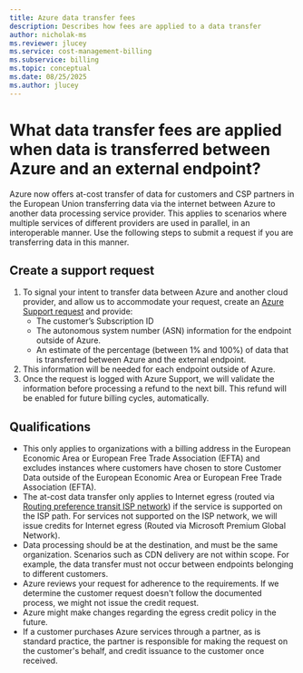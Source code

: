```yaml
---
title: Azure data transfer fees
description: Describes how fees are applied to a data transfer
author: nicholak-ms
ms.reviewer: jlucey
ms.service: cost-management-billing
ms.subservice: billing
ms.topic: conceptual
ms.date: 08/25/2025
ms.author: jlucey
---
```


# What data transfer fees are applied when data is transferred between Azure and an external endpoint?

Azure now offers at-cost transfer of data for customers and CSP partners in the European Union transferring data via the internet between Azure to another data processing service provider. This applies to scenarios where multiple services of different providers are used in parallel, in an interoperable manner. Use the following steps to submit a request if you are transferring data in this manner.

## Create a support request

1.	To signal your intent to transfer data between Azure and another cloud provider, and allow us to accommodate your request, create an [Azure Support request](https://portal.azure.com/#view/Microsoft_Azure_Support/HelpAndSupportBlade/%7E/overview) and provide:
    *	The customer’s Subscription ID
    *	The autonomous system number (ASN) information for the endpoint outside of Azure.
    *	An estimate of the percentage (between 1% and 100%) of data that is transferred between Azure and the external endpoint.
2.	This information will be needed for each endpoint outside of Azure.
3.	Once the request is logged with Azure Support, we will validate the information before processing a refund to the next bill. This refund will be enabled for future billing cycles, automatically.

## Qualifications
* This only applies to organizations with a billing address in the European Economic Area or European Free Trade Association (EFTA) and excludes instances where customers have chosen to store Customer Data outside of the European Economic Area or European Free Trade Association (EFTA).
* The at-cost data transfer only applies to Internet egress (routed via [Routing preference transit ISP network](/azure/virtual-network/ip-services/routing-preference-overview)) if the service is supported on the ISP path. For services not supported on the ISP network, we will issue credits for Internet egress (Routed via Microsoft Premium Global Network).
* Data processing should be at the destination, and must be the same organization. Scenarios such as CDN delivery are not within scope. For example, the data transfer must not occur between endpoints belonging to different customers. 
* Azure reviews your request for adherence to the requirements. If we determine the customer request doesn't follow the documented process, we might not issue the credit request.
* Azure might make changes regarding the egress credit policy in the future.
* If a customer purchases Azure services through a partner, as is standard practice, the partner is responsible for making the request on the customer's behalf, and credit issuance to the customer once received.

